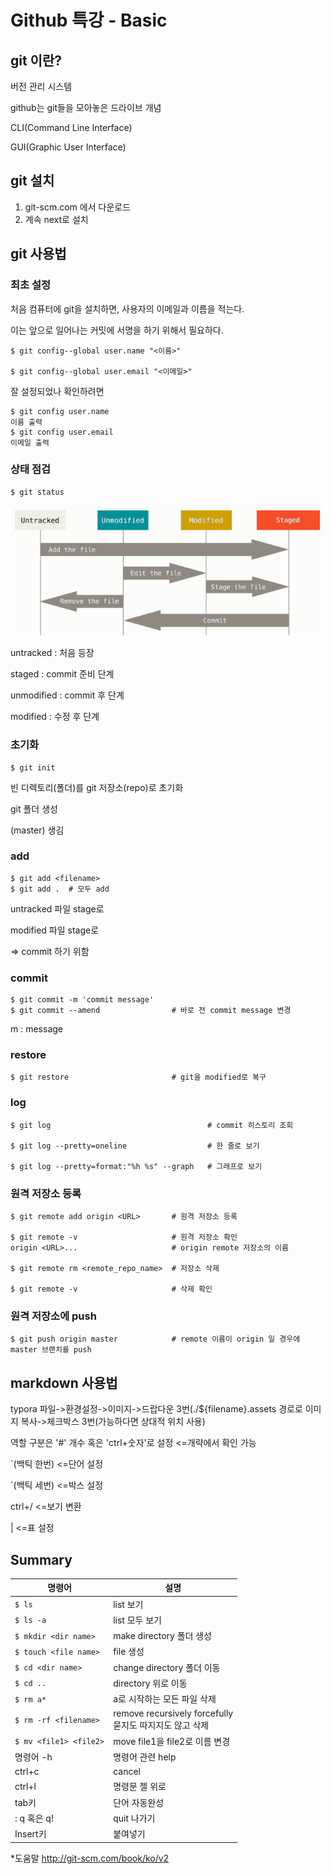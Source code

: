 # Github 특강 - Basic

## git 이란?

버전 관리 시스템

github는 git들을 모아놓은 드라이브 개념

CLI(Command Line Interface)

GUI(Graphic User Interface)



## git 설치

1. git-scm.com 에서 다운로드
2. 계속 next로 설치



## git 사용법

### 최초 설정

처음 컴퓨터에 git을 설치하면, 사용자의 이메일과 이름을 적는다.

이는 앞으로 일어나는 커밋에 서명을 하기 위해서 필요하다.

```
$ git config--global user.name "<이름>"

$ git config--global user.email "<이메일>"
```

잘 설정되었나 확인하려면

```
$ git config user.name
이름 출력
$ git config user.email
이메일 출력
```



### 상태 점검

```
$ git status
```

![image-20201222172552194](basic.assets/image-20201222172552194.png)

untracked : 처음 등장

staged : commit 준비 단계

unmodified : commit 후 단계

modified : 수정 후 단계



### 초기화

```
$ git init
```

빈 디렉토리(폴더)를 git 저장소(repo)로 초기화

git 폴더 생성

(master) 생김



### add

``` 
$ git add <filename>
$ git add .  # 모두 add
```

untracked 파일 stage로

modified 파일 stage로

=> commit 하기 위함



### commit

```
$ git commit -m 'commit message'
$ git commit --amend				# 바로 전 commit message 변경
```

m : message



### restore

```
$ git restore						# git을 modified로 복구
```



### log

```
$ git log									# commit 히스토리 조회

$ git log --pretty=oneline					# 한 줄로 보기

$ git log --pretty=format:"%h %s" --graph	# 그래프로 보기
```



### 원격 저장소 등록

```
$ git remote add origin <URL>		# 원격 저장소 등록

$ git remote -v						# 원격 저장소 확인
origin <URL>...						# origin remote 저장소의 이름

$ git remote rm <remote_repo_name>	# 저장소 삭제

$ git remote -v						# 삭제 확인
```



### 원격 저장소에 push

```
$ git push origin master			# remote 이름이 origin 일 경우에 master 브랜치를 push
```



## markdown 사용법

typora 파일->환경설정->이미지->드랍다운 3번(./${filename}.assets 경로로 이미지 복사->체크박스 3번(가능하다면 상대적 위치 사용)

역할 구분은 '#' 개수 혹은 'ctrl+숫자'로 설정 <=개략에서 확인 가능

`(백틱 한번) <=단어 설정

`(백틱 세번) <=박스 설정

ctrl+/ <=보기 변환

| <=표 설정



## Summary

| 명령어                 | 설명                                                         |
| ---------------------- | ------------------------------------------------------------ |
| `$ ls`                 | list 보기                                                    |
| `$ ls -a`              | list 모두 보기                                               |
| `$ mkdir <dir name>`   | make directory 폴더 생성                                     |
| `$ touch <file name>`  | file 생성                                                    |
| `$ cd <dir name>`      | change directory 폴더 이동                                   |
| `$ cd ..`              | directory 위로 이동                                          |
| `$ rm a*`              | a로 시작하는 모든 파일 삭제                                  |
| `$ rm -rf <filename>`  | remove recursively forcefully<br />묻지도 따지지도 않고 삭제 |
| `$ mv <file1> <file2>` | move file1을 file2로 이름 변경                               |
| 명령어 -h              | 명령어 관련 help                                             |
| ctrl+c                 | cancel                                                       |
| ctrl+l                 | 명령문 젤 위로                                               |
| tab키                  | 단어 자동완성                                                |
| : q 혹은 q!            | quit 나가기                                                  |
| Insert키               | 붙여넣기                                                     |

*도움말 http://git-scm.com/book/ko/v2